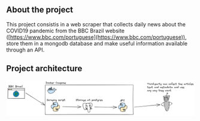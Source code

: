 ## About the project
This project consistis in a web scraper that collects daily news about the COVID19 pandemic from the BBC Brazil website ([https://www.bbc.com/portuguese](https://www.bbc.com/portuguese)), store them in a mongodb database and make useful information available through an API.

## Project architecture
![plot](./images/diagram.png)
